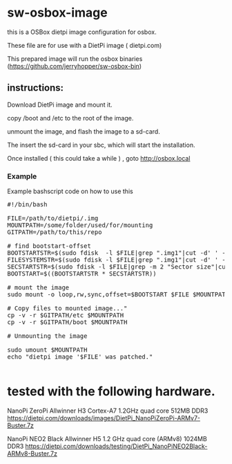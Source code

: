 # sw-osbox-image

this is a OSBox dietpi image configuration for osbox.

These file are for use with a DietPi image ( dietpi.com)

This prepared image will run the osbox binaries (https://github.com/jerryhopper/sw-osbox-bin)

## instructions: 

Download DietPi image and mount it.
 
copy  /boot  and /etc to the root of the image.

unmount the image, and flash the image to a sd-card.

The insert the sd-card in your sbc, which will start the installation.

Once installed ( this could take a while ) ,  goto http://osbox.local 

### Example 
Example bashscript code on how to use this 

<pre>
#!/bin/bash

FILE=/path/to/dietpi/.img
MOUNTPATH=/some/folder/used/for/mounting
GITPATH=/path/to/this/repo

# find bootstart-offset
BOOTSTARTSTR=$(sudo fdisk  -l $FILE|grep ".img1"|cut -d' ' -f 8)
FILESYSTEMSTR=$(sudo fdisk -l $FILE|grep ".img1"|cut -d' ' -f 14)
SECSTARTSTR=$(sudo fdisk -l $FILE|grep -m 2 "Sector size"|cut -d' ' -f 4)
BOOTSTART=$((BOOTSTARTSTR * SECSTARTSTR))

# mount the image
sudo mount -o loop,rw,sync,offset=$BOOTSTART $FILE $MOUNTPATH

# Copy files to mounted image..."
cp -v -r $GITPATH/etc $MOUNTPATH
cp -v -r $GITPATH/boot $MOUNTPATH

# Unmounting the image

sudo umount $MOUNTPATH
echo "dietpi image '$FILE' was patched."

</pre>

# tested with the following hardware.

NanoPi ZeroPi Allwinner H3 Cortex-A7 1.2GHz quad core 512MB DDR3
https://dietpi.com/downloads/images/DietPi_NanoPiZeroPi-ARMv7-Buster.7z

NanoPi NEO2 Black Allwinner H5 1.2 GHz quad core (ARMv8) 1024MB DDR3
https://dietpi.com/downloads/testing/DietPi_NanoPiNEO2Black-ARMv8-Buster.7z
